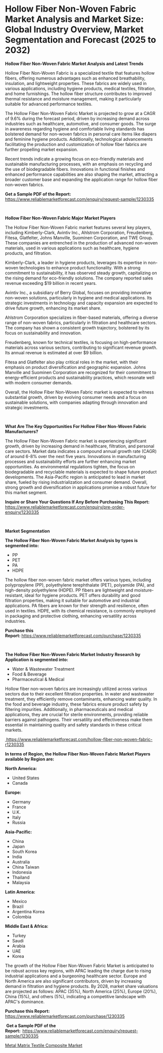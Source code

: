 <p><h1>Hollow Fiber Non-Woven Fabric Market Analysis and Market Size: Global Industry Overview, Market Segmentation and Forecast (2025 to 2032)</h1></p><p><strong>Hollow Fiber Non-Woven Fabric Market Analysis and Latest Trends</strong></p>
<p><p>Hollow Fiber Non-Woven Fabric is a specialized textile that features hollow fibers, offering numerous advantages such as enhanced breathability, insulation, and lightweight properties. These fabrics are widely used in various applications, including hygiene products, medical textiles, filtration, and home furnishings. The hollow fiber structure contributes to improved thermal resistance and moisture management, making it particularly suitable for advanced performance textiles.</p><p>The Hollow Fiber Non-Woven Fabric Market is projected to grow at a CAGR of 9.6% during the forecast period, driven by increasing demand across industries such as healthcare, automotive, and consumer goods. The surge in awareness regarding hygiene and comfortable living standards has bolstered demand for non-woven fabrics in personal care items like diapers and feminine hygiene products. Additionally, technological advancements facilitating the production and customization of hollow fiber fabrics are further propelling market expansion.</p><p>Recent trends indicate a growing focus on eco-friendly materials and sustainable manufacturing processes, with an emphasis on recycling and the use of biodegradable fibers. Innovations in functional finishes and enhanced performance capabilities are also shaping the market, attracting a broader customer base and expanding the application range for hollow fiber non-woven fabrics.</p></p>
<p><strong>Get a Sample PDF of the Report:&nbsp;</strong> <a href="https://www.reliablemarketforecast.com/enquiry/request-sample/1230335?utm_campaign=1888&utm_medium=2&utm_source=Github&utm_content=ia&utm_term=03022025&utm_id=hollow-fiber-non-woven-fabric">https://www.reliablemarketforecast.com/enquiry/request-sample/1230335</a></p>
<p>&nbsp;</p>
<p><strong>Hollow Fiber Non-Woven Fabric Major Market Players</strong></p>
<p><p>The Hollow Fiber Non-Woven Fabric market features several key players, including Kimberly-Clark, Avintiv Inc., Ahlstrom Corporation, Freudenberg, Fitesa, Glatfelter, Johns Manville, Suominen Corporation, and TWE Group. These companies are entrenched in the production of advanced non-woven materials, used in various applications such as healthcare, hygiene products, and filtration.</p><p>Kimberly-Clark, a leader in hygiene products, leverages its expertise in non-woven technologies to enhance product functionality. With a strong commitment to sustainability, it has observed steady growth, capitalizing on the rising demand for eco-friendly solutions. The company reported sales revenue exceeding $19 billion in recent years.</p><p>Avintiv Inc., a subsidiary of Berry Global, focuses on providing innovative non-woven solutions, particularly in hygiene and medical applications. Its strategic investments in technology and capacity expansion are expected to drive future growth, enhancing its market share.</p><p>Ahlstrom Corporation specializes in fiber-based materials, offering a diverse range of non-woven fabrics, particularly in filtration and healthcare sectors. The company has shown a consistent growth trajectory, bolstered by its focus on sustainability and innovation.</p><p>Freudenberg, known for technical textiles, is focusing on high-performance materials across various sectors, contributing to significant revenue growth. Its annual revenue is estimated at over $9 billion.</p><p>Fitesa and Glatfelter also play critical roles in the market, with their emphasis on product diversification and geographic expansion. Johns Manville and Suominen Corporation are recognized for their commitment to energy-efficient products and sustainability practices, which resonate well with modern consumer demands.</p><p>Overall, the Hollow Fiber Non-Woven Fabric market is expected to witness substantial growth, driven by evolving consumer needs and a focus on sustainable solutions, with companies adapting through innovation and strategic investments.</p></p>
<p>&nbsp;</p>
<p><strong>What Are The Key Opportunities For Hollow Fiber Non-Woven Fabric Manufacturers?</strong></p>
<p><p>The Hollow Fiber Non-Woven Fabric market is experiencing significant growth, driven by increasing demand in healthcare, filtration, and personal care sectors. Market data indicates a compound annual growth rate (CAGR) of around 6-8% over the next five years. Innovations in manufacturing processes and sustainability efforts are further enhancing market opportunities. As environmental regulations tighten, the focus on biodegradable and recyclable materials is expected to shape future product developments. The Asia-Pacific region is anticipated to lead in market share, fueled by rising industrialization and consumer demand. Overall, strong growth and diversification in applications promise a robust future for this market segment.</p></p>
<p><strong>Inquire or Share Your Questions If Any Before Purchasing This Report:</strong> <a href="https://www.reliablemarketforecast.com/enquiry/pre-order-enquiry/1230335?utm_campaign=1888&utm_medium=2&utm_source=Github&utm_content=ia&utm_term=03022025&utm_id=hollow-fiber-non-woven-fabric">https://www.reliablemarketforecast.com/enquiry/pre-order-enquiry/1230335</a></p>
<p>&nbsp;</p>
<p><strong>Market Segmentation</strong></p>
<p><strong>The Hollow Fiber Non-Woven Fabric Market Analysis by types is segmented into:</strong></p>
<p><ul><li>PP</li><li>PET</li><li>PA</li><li>HDPE</li></ul></p>
<p><p>The hollow fiber non-woven fabric market offers various types, including polypropylene (PP), polyethylene terephthalate (PET), polyamide (PA), and high-density polyethylene (HDPE). PP fibers are lightweight and moisture-resistant, ideal for hygiene products. PET offers durability and good filtration properties, making it suitable for automotive and industrial applications. PA fibers are known for their strength and resilience, often used in textiles. HDPE, with its chemical resistance, is commonly employed in packaging and protective clothing, enhancing versatility across industries.</p></p>
<p><strong>Purchase this Report:&nbsp;</strong><a href="https://www.reliablemarketforecast.com/purchase/1230335?utm_campaign=1888&utm_medium=2&utm_source=Github&utm_content=ia&utm_term=03022025&utm_id=hollow-fiber-non-woven-fabric">https://www.reliablemarketforecast.com/purchase/1230335</a></p>
<p>&nbsp;</p>
<p><strong>The Hollow Fiber Non-Woven Fabric Market Industry Research by Application is segmented into:</strong></p>
<p><ul><li>Water & Wastewater Treatment</li><li>Food & Beverage</li><li>Pharmaceutical & Medical</li></ul></p>
<p><p>Hollow fiber non-woven fabrics are increasingly utilized across various sectors due to their excellent filtration properties. In water and wastewater treatment, they efficiently remove contaminants, enhancing water quality. In the food and beverage industry, these fabrics ensure product safety by filtering impurities. Additionally, in pharmaceuticals and medical applications, they are crucial for sterile environments, providing reliable barriers against pathogens. Their versatility and effectiveness make them essential in maintaining quality and safety standards in these critical markets.</p></p>
<p><a href="https://www.reliablemarketforecast.com/hollow-fiber-non-woven-fabric-r1230335?utm_campaign=1888&utm_medium=2&utm_source=Github&utm_content=ia&utm_term=03022025&utm_id=hollow-fiber-non-woven-fabric">&nbsp;https://www.reliablemarketforecast.com/hollow-fiber-non-woven-fabric-r1230335</a></p>
<p><strong>In terms of Region, the Hollow Fiber Non-Woven Fabric Market Players available by Region are:</strong></p>
<p>
    <p> <strong> North America: </strong>
        <ul>
            <li>United States</li>
            <li>Canada</li>
        </ul>
        </p> 
    <p> <strong> Europe: </strong>
        <ul>
            <li>Germany</li>
            <li>France</li>
            <li>U.K.</li>
            <li>Italy</li>
            <li>Russia</li>
        </ul>
        </p> 
    <p> <strong> Asia-Pacific: </strong>
        <ul>
            <li>China</li>
            <li>Japan</li>
            <li>South Korea</li>
            <li>India</li>
            <li>Australia</li>
            <li>China Taiwan</li>
            <li>Indonesia</li>
            <li>Thailand</li>
            <li>Malaysia</li>
        </ul>
        </p> 
    <p> <strong> Latin America: </strong>
        <ul>
            <li>Mexico</li>
            <li>Brazil</li>
            <li>Argentina Korea</li>
            <li>Colombia</li>
        </ul>
        </p> 
    <p> <strong> Middle East & Africa: </strong>
        <ul>
            <li>Turkey</li>
            <li>Saudi</li>
            <li>Arabia</li>
            <li>UAE</li>
            <li>Korea</li>
        </ul>
    </p>
    </p>
<p><p>The growth of the Hollow Fiber Non-Woven Fabric Market is anticipated to be robust across key regions, with APAC leading the charge due to rising industrial applications and a burgeoning healthcare sector. Europe and North America are also significant contributors, driven by increasing demand in filtration and hygiene products. By 2028, market share valuations are projected as follows: APAC (35%), North America (25%), Europe (20%), China (15%), and others (5%), indicating a competitive landscape with APAC's dominance.</p></p>
<p><strong>Purchase this Report: </strong><a href="https://www.reliablemarketforecast.com/purchase/1230335?utm_campaign=1888&utm_medium=2&utm_source=Github&utm_content=ia&utm_term=03022025&utm_id=hollow-fiber-non-woven-fabric">https://www.reliablemarketforecast.com/purchase/1230335</a></p>
<p>&nbsp;<strong>Get a Sample PDF of the Report:&nbsp;&nbsp;</strong><a href="https://www.reliablemarketforecast.com/enquiry/request-sample/1230335?utm_campaign=1888&utm_medium=2&utm_source=Github&utm_content=ia&utm_term=03022025&utm_id=hollow-fiber-non-woven-fabric">https://www.reliablemarketforecast.com/enquiry/request-sample/1230335</a></p>
<p><strong></strong></p>
<p><p><a href="https://github.com/gulaimolin/Market-Research-Report-List-7/blob/main/metal-matrix-textile-composite-market.md?utm_campaign=1888&utm_medium=2&utm_source=Github&utm_content=ia&utm_term=03022025&utm_id=hollow-fiber-non-woven-fabric">Metal Matrix Textile Composite Market</a></p></p>